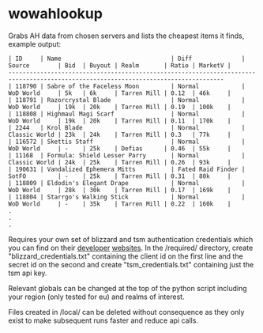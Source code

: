 # wowahlookup

Grabs AH data from chosen servers and lists the cheapest items it finds, example output:
```
| ID     | Name                               | Diff              | Source        | Bid  | Buyout | Realm       | Ratio | MarketV |
-----------------------------------------------------------------------------------------------------------------------------------
| 118790 | Sabre of the Faceless Moon         | Normal            | WoD World     | 5k   | 6k     | Tarren Mill | 0.12  | 46k     |
| 118791 | Razorcrystal Blade                 | Normal            | WoD World     | 19k  | 20k    | Tarren Mill | 0.19  | 100k    |
| 118808 | Highmaul Magi Scarf                | Normal            | WoD World     | 19k  | 20k    | Tarren Mill | 0.11  | 170k    |
| 2244   | Krol Blade                         | Normal            | Classic World | 23k  | 24k    | Tarren Mill | 0.3   | 77k     |
| 116572 | Skettis Staff                      | Normal            | WoD World     | -    | 25k    | Defias      | 0.46  | 55k     |
| 11168  | Formula: Shield Lesser Parry       | Normal            | Classic World | 24k  | 25k    | Tarren Mill | 0.26  | 93k     |
| 190631 | Vandalized Ephemera Mitts          | Fated Raid Finder | SotFO         | -    | 25k    | Tarren Mill | 0.31  | 80k     |
| 118809 | Eldodin's Elegant Drape            | Normal            | WoD World     | 28k  | 30k    | Tarren Mill | 0.17  | 169k    |
| 118804 | Starrgo's Walking Stick            | Normal            | WoD World     | -    | 35k    | Tarren Mill | 0.22  | 160k    |
.
.
.
```

Requires your own set of blizzard and tsm authentication credentials which you can find on their [developer](https://develop.battle.net/documentation/guides/getting-started) [websites](https://www.tradeskillmaster.com/user).
In the /required/ directory, create "blizzard_credentials.txt" containing the client id on the first line and the secret id on the second and create "tsm_credentials.txt" containing just the tsm api key.

Relevant globals can be changed at the top of the python script including your region (only tested for eu) and realms of interest.

Files created in /local/ can be deleted without consequence as they only exist to make subsequent runs faster and reduce api calls.
